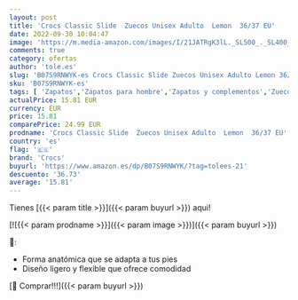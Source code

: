 ```yaml
---
layout: post
title: 'Crocs Classic Slide  Zuecos Unisex Adulto  Lemon  36/37 EU'
date: 2022-09-30 10:04:47
image: 'https://m.media-amazon.com/images/I/21JATRgK3lL._SL500_._SL400_.jpg'
comments: true
category: ofertas
author: 'tole.es'
slug: 'B07S9RNWYK-es Crocs Classic Slide Zuecos Unisex Adulto Lemon 36/37 EU'
sku: 'B07S9RNWYK-es'
tags: [ 'Zapatos','Zapatos para hombre','Zapatos y complementos','Zuecos y mules para hombre','crocs','zuecos','🇪🇸', ]
actualPrice: 15.81 EUR
currency: EUR
price: 15.81
comparePrice: 24.99 EUR
prodname: 'Crocs Classic Slide  Zuecos Unisex Adulto  Lemon  36/37 EU'
country: 'es'
flag: '🇪🇸'
brand: 'Crocs'
buyurl: 'https://www.amazon.es/dp/B07S9RNWYK/?tag=tolees-21'
descuento: '36.73'
average: '15.81'
---
```


Tienes [{{< param title >}}]({{< param buyurl >}}) aqui!

[![{{< param prodname >}}]({{< param image >}})]({{< param buyurl >}})

🔎:

- Forma anatómica que se adapta a tus pies
- Diseño ligero y flexible que ofrece comodidad

[🛒 Comprar!!!]({{< param buyurl >}})
